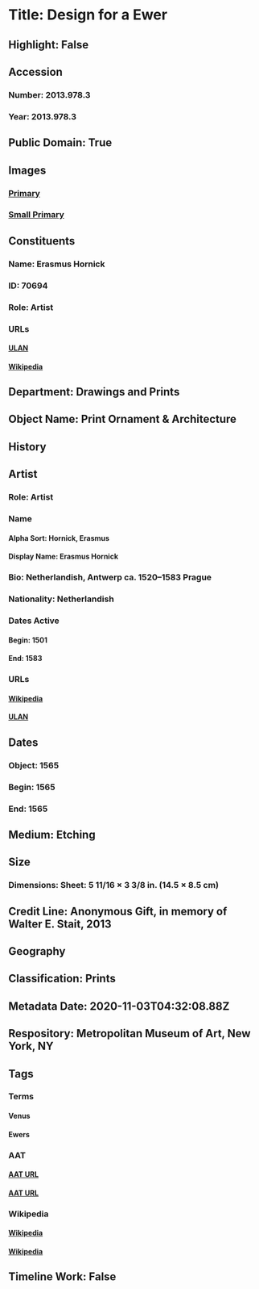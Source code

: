 # Title: Design for a Ewer
## Highlight: False
## Accession
### Number: 2013.978.3
### Year: 2013.978.3
## Public Domain: True
## Images
### [Primary](https://images.metmuseum.org/CRDImages/dp/original/DP854148.jpg)
### [Small Primary](https://images.metmuseum.org/CRDImages/dp/web-large/DP854148.jpg)
## Constituents
### Name: Erasmus Hornick
### ID: 70694
### Role: Artist
### URLs
#### [ULAN](http://vocab.getty.edu/page/ulan/500028009)
#### [Wikipedia](https://www.wikidata.org/wiki/Q94294411)
## Department: Drawings and Prints
## Object Name: Print Ornament & Architecture
## History
## Artist
### Role: Artist
### Name
#### Alpha Sort: Hornick, Erasmus
#### Display Name: Erasmus Hornick
### Bio: Netherlandish, Antwerp ca. 1520–1583 Prague
### Nationality: Netherlandish
### Dates Active
#### Begin: 1501
#### End: 1583
### URLs
#### [Wikipedia](https://www.wikidata.org/wiki/Q94294411)
#### [ULAN](http://vocab.getty.edu/page/ulan/500028009)
## Dates
### Object: 1565
### Begin: 1565
### End: 1565
## Medium: Etching
## Size
### Dimensions: Sheet: 5 11/16 × 3 3/8 in. (14.5 × 8.5 cm)
## Credit Line: Anonymous Gift, in memory of Walter E. Stait, 2013
## Geography
## Classification: Prints
## Metadata Date: 2020-11-03T04:32:08.88Z
## Respository: Metropolitan Museum of Art, New York, NY
## Tags
### Terms
#### Venus
#### Ewers
### AAT
#### [AAT URL](http://vocab.getty.edu/page/ia/901001064)
#### [AAT URL](http://vocab.getty.edu/page/aat/300045666)
### Wikipedia
#### [Wikipedia]()
#### [Wikipedia]()
## Timeline Work: False